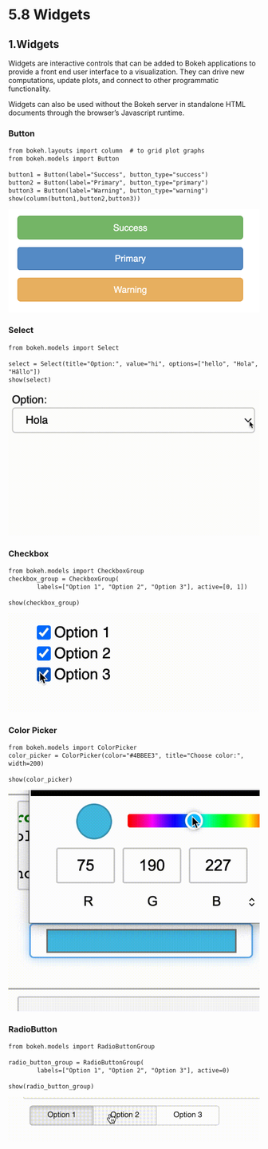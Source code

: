 # 5.8 Widgets

## 1.Widgets

Widgets are interactive controls that can be added to Bokeh applications to provide a front end user interface to a visualization. They can drive new computations, update plots, and connect to other programmatic functionality. 

Widgets can also be used without the Bokeh server in standalone HTML documents through the browser’s Javascript runtime.

### Button

```text
from bokeh.layouts import column  # to grid plot graphs 
from bokeh.models import Button

button1 = Button(label="Success", button_type="success")
button2 = Button(label="Primary", button_type="primary")
button3 = Button(label="Warning", button_type="warning")
show(column(button1,button2,button3))
```

![](../.gitbook/assets/screenshot-2020-07-16-at-23.07.43.png)

### Select

```text
from bokeh.models import Select

select = Select(title="Option:", value="hi", options=["hello", "Hola", "Hâllo"])
show(select)
```

![](../.gitbook/assets/select.gif)

### Checkbox

```text
from bokeh.models import CheckboxGroup
checkbox_group = CheckboxGroup(
        labels=["Option 1", "Option 2", "Option 3"], active=[0, 1])

show(checkbox_group)
```

![](../.gitbook/assets/checkbox.gif)



### Color Picker

```text
from bokeh.models import ColorPicker
color_picker = ColorPicker(color="#4BBEE3", title="Choose color:", width=200)

show(color_picker)
```



![](../.gitbook/assets/colorpicker.gif)

### RadioButton

```text
from bokeh.models import RadioButtonGroup

radio_button_group = RadioButtonGroup(
        labels=["Option 1", "Option 2", "Option 3"], active=0)

show(radio_button_group)
```

![](../.gitbook/assets/radio.gif)

